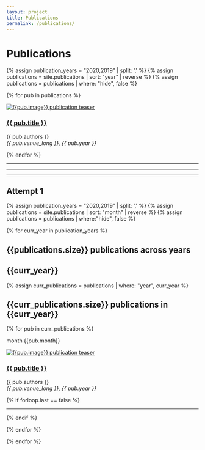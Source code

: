 ```yaml
---
layout: project
title: Publications
permalink: /publications/
---
```





# Publications


{% assign publication_years = "2020,2019" | split: ',' %}
{% assign publications = site.publications | sort: "year" | reverse %}
{% assign publications = publications | where: "hide", false %}

{% for pub in publications %}

<div class="row">
    <div class="col-md-4">
         <div class="pubteaserbs">
            <a href="{{site.url  | append: site.baseurl | append: pub.permalink}}">
            <img class="media-object" src="../{{ pub.image }}" alt="{{pub.image}} publication teaser"/>
             </a>
        </div>
    </div>
    <!-- <div class="col-md-1"></div> -->
    <div class="col-md-8">
        <div class="pubitembs">
  <h3><a href="{{site.url  | append: site.baseurl | append: pub.permalink}}">{{ pub.title }}</a></h3>
  <p class="b">{{ pub.authors }}
    <br>
    <em>{{ pub.venue_long }}, {{ pub.year }}</em>
   </p>
</div>
</div>
</div>

{% endfor %} 



<hr>
<hr>
<hr>

<h2> Attempt 1 </h2>


{% assign publication_years = "2020,2019" | split: ',' %}
{% assign publications = site.publications | sort: "month" | reverse %}
{% assign publications = publications | where:"hide", false %}



{% for curr_year in publication_years %}

<h2>{{publications.size}} publications across years </h2> 

<h2>{{curr_year}}</h2>

{% assign curr_publications = publications | where: "year", curr_year %}

<h2>{{curr_publications.size}} publications in {{curr_year}}</h2>

<!-- {% assign curr_publications = curr_publications | sort: "month" | reverse %} -->

{% for pub in curr_publications %}

<p>month {{pub.month}}</p>

<div class="row">
    <div class="col-md-4">
         <div class="pubteaserbs">
            <a href="{{site.url  | append: site.baseurl | append: pub.permalink}}">
            <img class="media-object" src="../{{ pub.image }}" alt="{{pub.image}} publication teaser"/>
             </a>
        </div>
    </div>
    <!-- <div class="col-md-1"></div> -->
    <div class="col-md-8">
        <div class="pubitembs">
  <h3><a href="{{site.url  | append: site.baseurl | append: pub.permalink}}">{{ pub.title }}</a></h3>
  <p class="b">{{ pub.authors }}
    <br>
    <em>{{ pub.venue_long }}, {{ pub.year }}</em>
   </p>
</div>
</div>
</div>


{% if forloop.last == false %}
<hr>
{% endif %}

{% endfor %} 

{% endfor %} 


